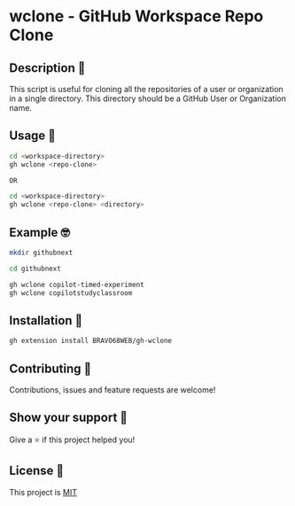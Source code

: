 # wclone - GitHub Workspace Repo Clone

## Description 👀

This script is useful for cloning all the repositories of a user or organization in a single directory. This directory should be a GitHub User or Organization name.

## Usage 🙌

```bash
cd <workspace-directory>
gh wclone <repo-clone>

OR

cd <workspace-directory>
gh wclone <repo-clone> <directory>
```

## Example 🤓

```bash
mkdir githubnext

cd githubnext

gh wclone copilot-timed-experiment
gh wclone copilotstudyclassroom
```

## Installation 🚀

```bash
gh extension install BRAVO68WEB/gh-wclone
```

## Contributing 🤝

Contributions, issues and feature requests are welcome!

## Show your support 🙌

Give a ⭐️ if this project helped you!

## License 📝

This project is [MIT](LICENSE.md)
